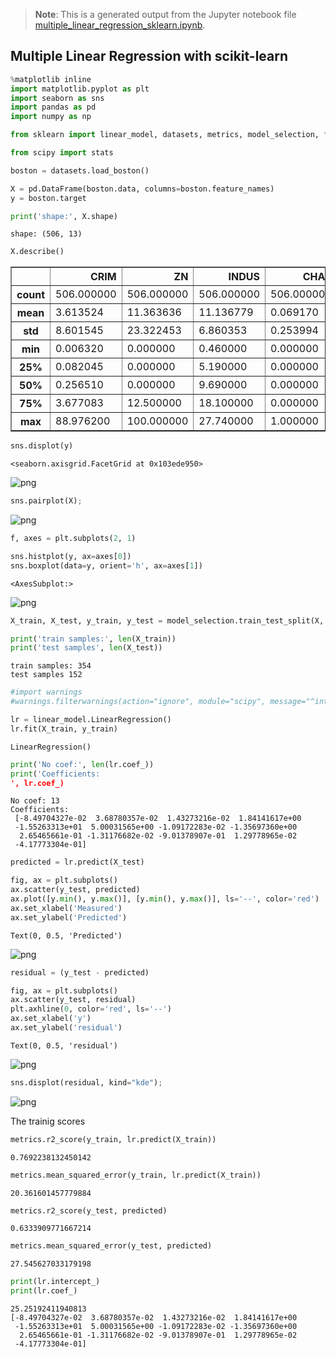 >**Note**: This is a generated output from the Jupyter notebook file [multiple_linear_regression_sklearn.ipynb](multiple_linear_regression_sklearn.ipynb).

## Multiple Linear Regression with scikit-learn


```python
%matplotlib inline
import matplotlib.pyplot as plt
import seaborn as sns
import pandas as pd
import numpy as np

from sklearn import linear_model, datasets, metrics, model_selection, feature_selection, preprocessing

from scipy import stats

```


```python
boston = datasets.load_boston()

X = pd.DataFrame(boston.data, columns=boston.feature_names)
y = boston.target

```


```python
print('shape:', X.shape)
```

    shape: (506, 13)



```python
X.describe()
```




<div>
<style scoped>
    .dataframe tbody tr th:only-of-type {
        vertical-align: middle;
    }

    .dataframe tbody tr th {
        vertical-align: top;
    }

    .dataframe thead th {
        text-align: right;
    }
</style>
<table border="1" class="dataframe">
  <thead>
    <tr style="text-align: right;">
      <th></th>
      <th>CRIM</th>
      <th>ZN</th>
      <th>INDUS</th>
      <th>CHAS</th>
      <th>NOX</th>
      <th>RM</th>
      <th>AGE</th>
      <th>DIS</th>
      <th>RAD</th>
      <th>TAX</th>
      <th>PTRATIO</th>
      <th>B</th>
      <th>LSTAT</th>
    </tr>
  </thead>
  <tbody>
    <tr>
      <th>count</th>
      <td>506.000000</td>
      <td>506.000000</td>
      <td>506.000000</td>
      <td>506.000000</td>
      <td>506.000000</td>
      <td>506.000000</td>
      <td>506.000000</td>
      <td>506.000000</td>
      <td>506.000000</td>
      <td>506.000000</td>
      <td>506.000000</td>
      <td>506.000000</td>
      <td>506.000000</td>
    </tr>
    <tr>
      <th>mean</th>
      <td>3.613524</td>
      <td>11.363636</td>
      <td>11.136779</td>
      <td>0.069170</td>
      <td>0.554695</td>
      <td>6.284634</td>
      <td>68.574901</td>
      <td>3.795043</td>
      <td>9.549407</td>
      <td>408.237154</td>
      <td>18.455534</td>
      <td>356.674032</td>
      <td>12.653063</td>
    </tr>
    <tr>
      <th>std</th>
      <td>8.601545</td>
      <td>23.322453</td>
      <td>6.860353</td>
      <td>0.253994</td>
      <td>0.115878</td>
      <td>0.702617</td>
      <td>28.148861</td>
      <td>2.105710</td>
      <td>8.707259</td>
      <td>168.537116</td>
      <td>2.164946</td>
      <td>91.294864</td>
      <td>7.141062</td>
    </tr>
    <tr>
      <th>min</th>
      <td>0.006320</td>
      <td>0.000000</td>
      <td>0.460000</td>
      <td>0.000000</td>
      <td>0.385000</td>
      <td>3.561000</td>
      <td>2.900000</td>
      <td>1.129600</td>
      <td>1.000000</td>
      <td>187.000000</td>
      <td>12.600000</td>
      <td>0.320000</td>
      <td>1.730000</td>
    </tr>
    <tr>
      <th>25%</th>
      <td>0.082045</td>
      <td>0.000000</td>
      <td>5.190000</td>
      <td>0.000000</td>
      <td>0.449000</td>
      <td>5.885500</td>
      <td>45.025000</td>
      <td>2.100175</td>
      <td>4.000000</td>
      <td>279.000000</td>
      <td>17.400000</td>
      <td>375.377500</td>
      <td>6.950000</td>
    </tr>
    <tr>
      <th>50%</th>
      <td>0.256510</td>
      <td>0.000000</td>
      <td>9.690000</td>
      <td>0.000000</td>
      <td>0.538000</td>
      <td>6.208500</td>
      <td>77.500000</td>
      <td>3.207450</td>
      <td>5.000000</td>
      <td>330.000000</td>
      <td>19.050000</td>
      <td>391.440000</td>
      <td>11.360000</td>
    </tr>
    <tr>
      <th>75%</th>
      <td>3.677083</td>
      <td>12.500000</td>
      <td>18.100000</td>
      <td>0.000000</td>
      <td>0.624000</td>
      <td>6.623500</td>
      <td>94.075000</td>
      <td>5.188425</td>
      <td>24.000000</td>
      <td>666.000000</td>
      <td>20.200000</td>
      <td>396.225000</td>
      <td>16.955000</td>
    </tr>
    <tr>
      <th>max</th>
      <td>88.976200</td>
      <td>100.000000</td>
      <td>27.740000</td>
      <td>1.000000</td>
      <td>0.871000</td>
      <td>8.780000</td>
      <td>100.000000</td>
      <td>12.126500</td>
      <td>24.000000</td>
      <td>711.000000</td>
      <td>22.000000</td>
      <td>396.900000</td>
      <td>37.970000</td>
    </tr>
  </tbody>
</table>
</div>




```python
sns.displot(y)
```




    <seaborn.axisgrid.FacetGrid at 0x103ede950>




    
![png](multiple_linear_regression_sklearn_files/multiple_linear_regression_sklearn_5_1.png)
    



```python
sns.pairplot(X);
```


    
![png](multiple_linear_regression_sklearn_files/multiple_linear_regression_sklearn_6_0.png)
    



```python
f, axes = plt.subplots(2, 1)

sns.histplot(y, ax=axes[0])
sns.boxplot(data=y, orient='h', ax=axes[1])


```




    <AxesSubplot:>




    
![png](multiple_linear_regression_sklearn_files/multiple_linear_regression_sklearn_7_1.png)
    



```python
X_train, X_test, y_train, y_test = model_selection.train_test_split(X, y, train_size=0.7)

print('train samples:', len(X_train))
print('test samples', len(X_test))

```

    train samples: 354
    test samples 152



```python
#import warnings
#warnings.filterwarnings(action="ignore", module="scipy", message="^internal gelsd")
```


```python
lr = linear_model.LinearRegression()
lr.fit(X_train, y_train)
```




    LinearRegression()




```python
print('No coef:', len(lr.coef_))
print('Coefficients: 
', lr.coef_)
```

    No coef: 13
    Coefficients: 
     [-8.49704327e-02  3.68780357e-02  1.43273216e-02  1.84141617e+00
     -1.55263313e+01  5.00031565e+00 -1.09172283e-02 -1.35697360e+00
      2.65465661e-01 -1.31176682e-02 -9.01378907e-01  1.29778965e-02
     -4.17773304e-01]



```python
predicted = lr.predict(X_test)
```


```python
fig, ax = plt.subplots()
ax.scatter(y_test, predicted)
ax.plot([y.min(), y.max()], [y.min(), y.max()], ls='--', color='red')
ax.set_xlabel('Measured')
ax.set_ylabel('Predicted')
```




    Text(0, 0.5, 'Predicted')




    
![png](multiple_linear_regression_sklearn_files/multiple_linear_regression_sklearn_13_1.png)
    



```python
residual = (y_test - predicted)
```


```python
fig, ax = plt.subplots()
ax.scatter(y_test, residual)
plt.axhline(0, color='red', ls='--')
ax.set_xlabel('y')
ax.set_ylabel('residual')
```




    Text(0, 0.5, 'residual')




    
![png](multiple_linear_regression_sklearn_files/multiple_linear_regression_sklearn_15_1.png)
    



```python
sns.displot(residual, kind="kde");
```


    
![png](multiple_linear_regression_sklearn_files/multiple_linear_regression_sklearn_16_0.png)
    


The trainig scores


```python
metrics.r2_score(y_train, lr.predict(X_train))
```




    0.7692238132450142




```python
metrics.mean_squared_error(y_train, lr.predict(X_train))
```




    20.361601457779884




```python
metrics.r2_score(y_test, predicted)
```




    0.6333909771667214




```python
metrics.mean_squared_error(y_test, predicted)
```




    27.545627033179198




```python
print(lr.intercept_)
print(lr.coef_)
```

    25.25192411940813
    [-8.49704327e-02  3.68780357e-02  1.43273216e-02  1.84141617e+00
     -1.55263313e+01  5.00031565e+00 -1.09172283e-02 -1.35697360e+00
      2.65465661e-01 -1.31176682e-02 -9.01378907e-01  1.29778965e-02
     -4.17773304e-01]
